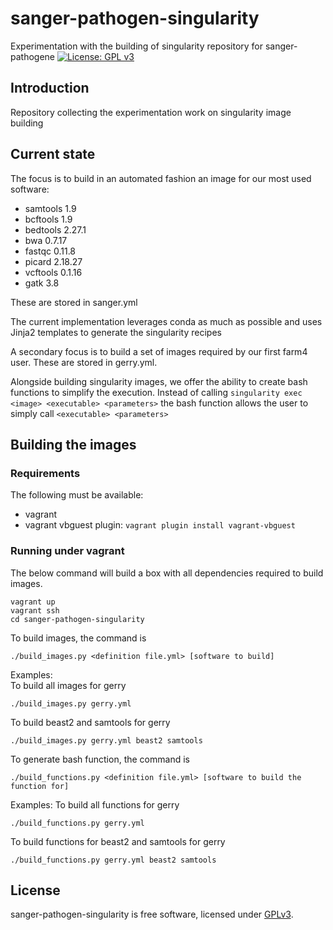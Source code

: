 # sanger-pathogen-singularity
Experimentation with the building of singularity repository for sanger-pathogene
[![License: GPL v3](https://img.shields.io/badge/License-GPL%20v3-brightgreen.svg)](https://github.com/sanger-pathogens/Bio-ENA-DataSubmission/blob/master/GPL-LICENCE)    

## Introduction
Repository collecting the experimentation work on singularity image building

## Current state
The focus is to build in an automated fashion an image for our most used software:
   * samtools 1.9
   * bcftools 1.9
   * bedtools 2.27.1
   * bwa 0.7.17
   * fastqc 0.11.8
   * picard 2.18.27
   * vcftools 0.1.16
   * gatk 3.8

These are stored in sanger.yml   

The current implementation leverages conda as much as possible and uses Jinja2 templates to generate the singularity recipes   

A secondary focus is to build a set of images required by our first farm4 user.  These are stored in gerry.yml.  

Alongside building singularity images, we offer the ability to create bash functions to simplify the execution.  Instead of calling ```singularity exec <image> <executable> <parameters>``` the bash function allows the user to simply call ```<executable> <parameters>```

## Building the images
### Requirements
The following must be available:
   * vagrant
   * vagrant vbguest plugin: ``` vagrant plugin install vagrant-vbguest ```

### Running under vagrant
The below command will build a box with all dependencies required to build images.
```
vagrant up
vagrant ssh
cd sanger-pathogen-singularity
```

To build images, the command is
```
./build_images.py <definition file.yml> [software to build]
```

Examples:   
To build all images for gerry
```
./build_images.py gerry.yml
```
To build beast2 and samtools for gerry
```
./build_images.py gerry.yml beast2 samtools
```   


To generate bash function, the command is
```
./build_functions.py <definition file.yml> [software to build the function for]
```

Examples:
To build all functions for gerry
```
./build_functions.py gerry.yml
```
To build functions for beast2 and samtools for gerry
```
./build_functions.py gerry.yml beast2 samtools
```

## License
sanger-pathogen-singularity is free software, licensed under [GPLv3](https://github.com/seretol/sanger-pathogen-singularity/blob/master/LICENSE).

